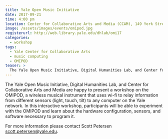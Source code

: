 ```yaml
---
title: Yale Open Music Initiative
date: 2017-09-21
time: 4:00 pm
location: Center for Collaborative Arts and Media (CCAM), 149 York Street
image: /assets/images/events/omipod.jpg
registerurl: http://web.library.yale.edu/dhlab/omi17
categories:
  - workshop
tags:
  - Yale Center for Collaborative Arts
  - music computing
  - OMIPOD
teaser: >
  The Yale Open Music Initiative, Digital Humanities Lab, and Center for Collaborative Arts and Media are happy to present a workshop on the OMIPOD, a wireless musical instrument that uses wi-fi to relay information from different sensors (light, touch, tilt) to any computer on the Yale network. 
---
```


The Yale Open Music Initiative, Digital Humanities Lab, and Center for Collaborative Arts and Media are happy to present a workshop on the OMIPOD, a wireless musical instrument that uses wi-fi to relay information from different sensors (light, touch, tilt) to any computer on the Yale network. In this interactive workshop, participants will be able to experiment with the OMIPOD and learn about the hardware configuration, sensors, and software necessary to program it.
 
For more information please contact Scott Petersen scott.petersen@yale.edu.